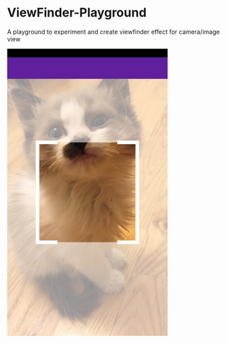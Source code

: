 # ViewFinder-Playground
A playground to experiment and create viewfinder effect for camera/image view

![Effect:](/result.png "Effect")